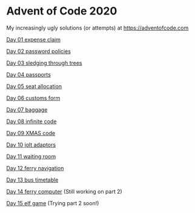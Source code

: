 # Advent of Code 2020

My increasingly ugly solutions (or attempts) at  https://adventofcode.com

[Day 01 expense claim](https://github.com/ianhandel/adventofcode_2020/blob/main/day_01/advent_of_code_01.md)

[Day 02 password policies](https://github.com/ianhandel/adventofcode_2020/blob/main/day_02/advent_of_code_02.md)

[Day 03 sledging through trees](https://github.com/ianhandel/adventofcode_2020/blob/main/day_03/advent_of_code_03.md)

[Day 04 passports](https://github.com/ianhandel/adventofcode_2020/blob/main/day_04/advent_of_code_04.md)

[Day 05 seat allocation](https://github.com/ianhandel/adventofcode_2020/blob/main/day_05/advent_of_code_05.md)

[Day 06 customs form](https://github.com/ianhandel/adventofcode_2020/blob/main/day_06/advent_of_code_06.md)

[Day 07 baggage](https://github.com/ianhandel/adventofcode_2020/blob/main/day_07/advent_of_code_07.md)

[Day 08 infinite code](https://github.com/ianhandel/adventofcode_2020/blob/main/day_08/advent_of_code_08.md)

[Day 09 XMAS code](https://github.com/ianhandel/adventofcode_2020/blob/main/day_09/advent_of_code_09.md)

[Day 10 jolt adaptors](https://github.com/ianhandel/adventofcode_2020/blob/main/day_10/advent_of_code_10.md)

[Day 11 waiting room](https://github.com/ianhandel/adventofcode_2020/blob/main/day_11/advent_of_code_11.md)

[Day 12 ferry navigation](https://github.com/ianhandel/adventofcode_2020/blob/main/day_12/advent_of_code_12.md)

[Day 13 bus timetable](https://github.com/ianhandel/adventofcode_2020/blob/main/day_13/advent_of_code_13.md)

[Day 14 ferry computer](https://github.com/ianhandel/adventofcode_2020/blob/main/day_14/advent_of_code_14.md) (Still working on part 2)

[Day 15 elf game](https://github.com/ianhandel/adventofcode_2020/blob/main/day_15/advent_of_code_15.md) (Trying part 2 soon!)
